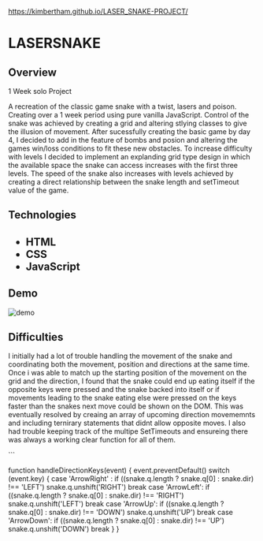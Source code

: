 https://kimbertham.github.io/LASER_SNAKE-PROJECT/

<h1> LASERSNAKE </h1>

<h2> Overview </h2>
<p>1 Week solo Project</p>
<p>A recreation of the classic game snake with a twist, lasers and poison. Creating over a 1 week period using pure vanilla JavaScript. Control of the snake was achieved by creating a grid and altering stlying classes to give the illusion of movement. After sucessfully creating the basic game by day 4, I decided to add in the feature of bombs and posion and altering the games win/loss conditions to fit these new obstacles. To increase difficulty with levels I decided to implement an explanding grid type design in which the available space the snake can access increases with the first three levels. The speed of the snake also increases with levels achieved by creating a direct relationship between the snake length and setTimeout value of the game.  </p>

<h2> Technologies<h2/>
  <ul> 
    <li>HTML</li>
    <li>CSS</li>
    <li>JavaScript</li>
  </ul>

<h2> Demo </h2>
<img src='https://i.imgur.com/s40DynM.gif' alt='demo' />

<h2> Difficulties </h2>
<p> I initially had a lot of trouble handling the movement of the snake and coordinating both the movement, position and directions at the same time. Once i was able to match up the starting position of the movement on the grid and the direction, I found that the snake could end up eating itself if the opposite keys were pressed and the snake backed into itself or if movements leading to the snake eating else were pressed on the keys faster than the snakes next move could be shown on the DOM. This was eventually resolved by creaing an array of upcoming direction movememnts and including ternirary statements that didnt allow opposite moves. 
I also had trouble keeping track of the multipe SetTimeouts and ensureing there was always a working clear function for all of them. </p>
```

function handleDirectionKeys(event) {
    event.preventDefault()
    switch (event.key) {
      case 'ArrowRight' :
        if ((snake.q.length ? snake.q[0] : snake.dir) !== 'LEFT') 
          snake.q.unshift('RIGHT')
        break
      case 'ArrowLeft': 
        if ((snake.q.length ? snake.q[0] : snake.dir) !== 'RIGHT') 
          snake.q.unshift('LEFT')
        break
      case 'ArrowUp': 
        if ((snake.q.length ? snake.q[0] : snake.dir) !== 'DOWN') 
          snake.q.unshift('UP')
        break
      case 'ArrowDown':
        if ((snake.q.length ? snake.q[0] : snake.dir) !== 'UP') 
          snake.q.unshift('DOWN')
        break
    }
  }
  
  ```

